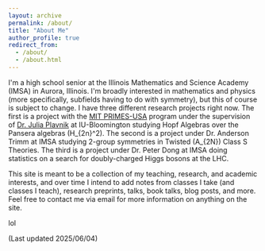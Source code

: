 ```yaml
---
layout: archive
permalink: /about/
title: "About Me"
author_profile: true
redirect_from: 
  - /about/
  - /about.html
---
```


I'm a high school senior at the Illinois Mathematics and Science Academy (IMSA) in Aurora, Illinois. I'm broadly interested in mathematics and physics (more specifically, subfields having to do with symmetry), but this of course is subject to change. I have three different research projects right now. The first is a project with the [MIT PRIMES-USA](https://math.mit.edu/research/highschool/primes/) program under the supervision of [Dr. Julia Plavnik](https://sites.google.com/view/juliaplavnik/) at IU-Bloomington studying Hopf Algebras over the Pansera algebras \(H_{2n}^2\). The second is a project under Dr. Anderson Trimm at IMSA studying 2-group symmetries in Twisted \(A_{2N}\) Class S Theories. The third is a project under Dr. Peter Dong at IMSA doing statistics on a search for doubly-charged Higgs bosons at the LHC.

This site is meant to be a collection of my teaching, research, and academic interests, and over time I intend to add notes from classes I take (and classes I teach), research preprints, talks, book talks, blog posts, and more. Feel free to contact me via email for more information on anything on the site.

lol

(Last updated 2025/06/04)